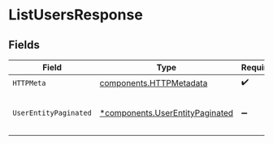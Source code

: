 # ListUsersResponse


## Fields

| Field                                                                             | Type                                                                              | Required                                                                          | Description                                                                       |
| --------------------------------------------------------------------------------- | --------------------------------------------------------------------------------- | --------------------------------------------------------------------------------- | --------------------------------------------------------------------------------- |
| `HTTPMeta`                                                                        | [components.HTTPMetadata](../../models/components/httpmetadata.md)                | :heavy_check_mark:                                                                | N/A                                                                               |
| `UserEntityPaginated`                                                             | [*components.UserEntityPaginated](../../models/components/userentitypaginated.md) | :heavy_minus_sign:                                                                | Retrieve a list of all users in an organization                                   |